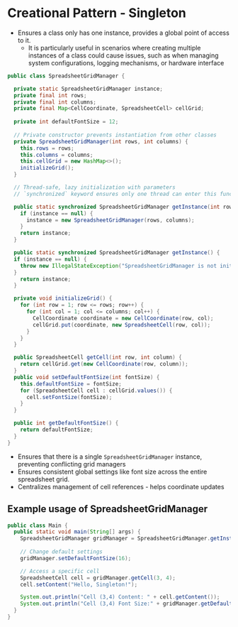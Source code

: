 # Creational Pattern - Singleton

- Ensures a class only has one instance, provides a global point of access to it.
  - It is particularly useful in scenarios where creating multiple instances of a class could cause issues, such as when managing system configurations, logging mechanisms, or hardware interface

```Java
public class SpreadsheetGridManager {

  private static SpreadsheetGridManager instance;
  private final int rows;
  private final int columns;
  private final Map<CellCoordinate, SpreadsheetCell> cellGrid;
  
  private int defaultFontSize = 12;
  
  // Private constructor prevents instantiation from other classes
  private SpreadsheetGridManager(int rows, int columns) {
    this.rows = rows;
    this.columns = columns;
    this.cellGrid = new HashMap<>();
    initializeGrid();
  }

  // Thread-safe, lazy initialization with parameters
  // `synchronized` keyword ensures only one thread can enter this function at a time.

  public static synchronized SpreadsheetGridManager getInstance(int rows, int columns) {
    if (instance == null) {
      instance = new SpreadsheetGridManager(rows, columns);
    }
    return instance;
  }

  public static synchronized SpreadsheetGridManager getInstance() {
  if (instance == null) {
    throw new IllegalStateException("SpreadsheetGridManager is not initialized yet.");
  }
    return instance;
  }

  private void initializeGrid() {
    for (int row = 1; row <= rows; row++) {
      for (int col = 1; col <= columns; col++) {
        CellCoordinate coordinate = new CellCoordinate(row, col);
        cellGrid.put(coordinate, new SpreadsheetCell(row, col));
      }
    }
  }

  public SpreadsheetCell getCell(int row, int column) {
    return cellGrid.get(new CellCoordinate(row, column));
  }
  public void setDefaultFontSize(int fontSize) {
    this.defaultFontSize = fontSize;
    for (SpreadsheetCell cell : cellGrid.values()) {
      cell.setFontSize(fontSize);
    }
  }

  public int getDefaultFontSize() {
    return defaultFontSize;
  }
}
```

- Ensures that there is a single `SpreadsheetGridManager` instance, preventing conflicting grid managers
- Ensures consistent global settings like font size across the entire spreadsheet grid.
- Centralizes management of cell references -  helps coordinate updates

## Example usage of SpreadsheetGridManager

```Java
public class Main {
  public static void main(String[] args) {
    SpreadsheetGridManager gridManager = SpreadsheetGridManager.getInstance(10, 10);
    
    // Change default settings
    gridManager.setDefaultFontSize(16);

    // Access a specific cell
    SpreadsheetCell cell = gridManager.getCell(3, 4);
    cell.setContent("Hello, Singleton!");

    System.out.println("Cell (3,4) Content: " + cell.getContent());
    System.out.println("Cell (3,4) Font Size:" + gridManager.getDefaultFontSize());
  }
}
```
